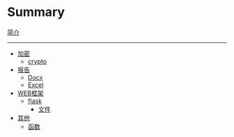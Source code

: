 # Summary

[简介](./tutorial.md)

-----

- [加密]()
  - [crypto](./encryption/pycrypto.md)
- [报告]()
  - [Docx](./report/docx.md)
  - [Excel](./report/excel.md)
- [WEB框架](./web/index.md)
  - [flask](./web/flask/index.md)
    - [文件](./web/flask/file.md)
- [其他](./other/index.md)
  - [函数](./other/functions.md)
